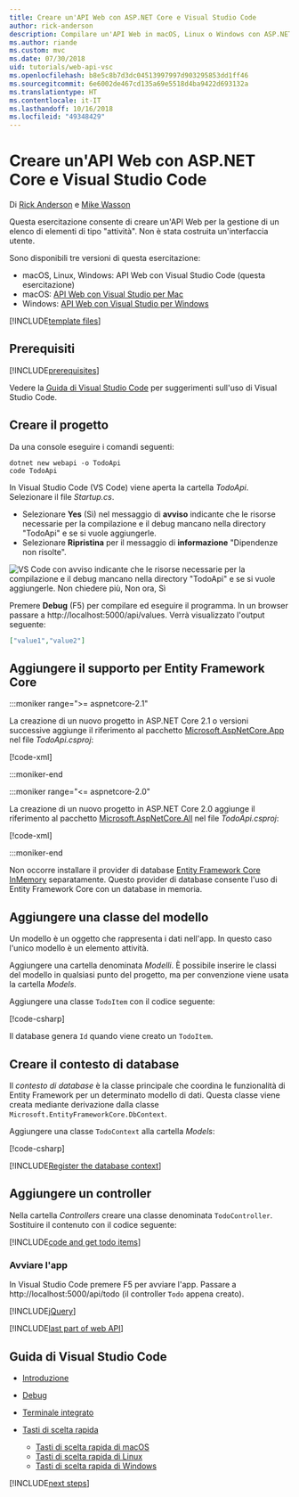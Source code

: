 ```yaml
---
title: Creare un'API Web con ASP.NET Core e Visual Studio Code
author: rick-anderson
description: Compilare un'API Web in macOS, Linux o Windows con ASP.NET Core MVC e Visual Studio Code
ms.author: riande
ms.custom: mvc
ms.date: 07/30/2018
uid: tutorials/web-api-vsc
ms.openlocfilehash: b8e5c8b7d3dc04513997997d903295853dd1ff46
ms.sourcegitcommit: 6e6002de467cd135a69e5518d4ba9422d693132a
ms.translationtype: HT
ms.contentlocale: it-IT
ms.lasthandoff: 10/16/2018
ms.locfileid: "49348429"
---
```

# <a name="create-a-web-api-with-aspnet-core-and-visual-studio-code"></a>Creare un'API Web con ASP.NET Core e Visual Studio Code

Di [Rick Anderson](https://twitter.com/RickAndMSFT) e [Mike Wasson](https://github.com/mikewasson)

Questa esercitazione consente di creare un'API Web per la gestione di un elenco di elementi di tipo "attività". Non è stata costruita un'interfaccia utente.

Sono disponibili tre versioni di questa esercitazione:

* macOS, Linux, Windows: API Web con Visual Studio Code (questa esercitazione)
* macOS: [API Web con Visual Studio per Mac](xref:tutorials/first-web-api-mac)
* Windows: [API Web con Visual Studio per Windows](xref:tutorials/first-web-api)

<!-- WARNING: The code AND images in this doc are used by uid: tutorials/web-api-vsc, tutorials/first-web-api-mac and tutorials/first-web-api. If you change any code/images in this tutorial, update uid: tutorials/web-api-vsc -->

[!INCLUDE[template files](../includes/webApi/intro.md)]

## <a name="prerequisites"></a>Prerequisiti

[!INCLUDE[prerequisites](~/includes/net-core-prereqs-vscode.md)]

Vedere la [Guida di Visual Studio Code](#visual-studio-code-help) per suggerimenti sull'uso di Visual Studio Code.

## <a name="create-the-project"></a>Creare il progetto

Da una console eseguire i comandi seguenti:

```console
dotnet new webapi -o TodoApi
code TodoApi
```

In Visual Studio Code (VS Code) viene aperta la cartella *TodoApi*. Selezionare il file *Startup.cs*.

* Selezionare **Yes** (Sì) nel messaggio di **avviso** indicante che le risorse necessarie per la compilazione e il debug mancano nella directory "TodoApi" e se si vuole aggiungerle.
* Selezionare **Ripristina** per il messaggio di **informazione** "Dipendenze non risolte".

<!-- uid: tutorials/first-mvc-app-xplat/start-mvc uses the pic below. If you change it, make sure it's consistent -->

![VS Code con avviso indicante che le risorse necessarie per la compilazione e il debug mancano nella directory "TodoApi" e se si vuole aggiungerle. Non chiedere più, Non ora, Sì](web-api-vsc/_static/vsc_restore.png)

Premere **Debug** (F5) per compilare ed eseguire il programma. In un browser passare a http://localhost:5000/api/values. Verrà visualizzato l'output seguente:

```json
["value1","value2"]
```



## <a name="add-support-for-entity-framework-core"></a>Aggiungere il supporto per Entity Framework Core

:::moniker range=">= aspnetcore-2.1"

La creazione di un nuovo progetto in ASP.NET Core 2.1 o versioni successive aggiunge il riferimento al pacchetto [Microsoft.AspNetCore.App](https://www.nuget.org/packages/Microsoft.AspNetCore.App) nel file *TodoApi.csproj*:

[!code-xml[](first-web-api/samples/2.1/TodoApi/TodoApi.csproj?name=snippet_Metapackage&highlight=2)]

:::moniker-end

:::moniker range="<= aspnetcore-2.0"

La creazione di un nuovo progetto in ASP.NET Core 2.0 aggiunge il riferimento al pacchetto [Microsoft.AspNetCore.All](https://www.nuget.org/packages/Microsoft.AspNetCore.All) nel file *TodoApi.csproj*:

[!code-xml[](first-web-api/samples/2.0/TodoApi/TodoApi.csproj?name=snippet_Metapackage&highlight=2)]

:::moniker-end

Non occorre installare il provider di database [Entity Framework Core InMemory](/ef/core/providers/in-memory/) separatamente. Questo provider di database consente l'uso di Entity Framework Core con un database in memoria.

## <a name="add-a-model-class"></a>Aggiungere una classe del modello

Un modello è un oggetto che rappresenta i dati nell'app. In questo caso l'unico modello è un elemento attività.

Aggiungere una cartella denominata *Modelli*. È possibile inserire le classi del modello in qualsiasi punto del progetto, ma per convenzione viene usata la cartella *Models*.

Aggiungere una classe `TodoItem` con il codice seguente:

[!code-csharp[](first-web-api/samples/2.0/TodoApi/Models/TodoItem.cs)]

Il database genera `Id` quando viene creato un `TodoItem`.

## <a name="create-the-database-context"></a>Creare il contesto di database

Il *contesto di database* è la classe principale che coordina le funzionalità di Entity Framework per un determinato modello di dati. Questa classe viene creata mediante derivazione dalla classe `Microsoft.EntityFrameworkCore.DbContext`.

Aggiungere una classe `TodoContext` alla cartella *Models*:

[!code-csharp[](first-web-api/samples/2.0/TodoApi/Models/TodoContext.cs)]

[!INCLUDE[Register the database context](../includes/webApi/register_dbContext.md)]

## <a name="add-a-controller"></a>Aggiungere un controller

Nella cartella *Controllers* creare una classe denominata `TodoController`. Sostituire il contenuto con il codice seguente:

[!INCLUDE[code and get todo items](../includes/webApi/getTodoItems.md)]

### <a name="launch-the-app"></a>Avviare l'app

In Visual Studio Code premere F5 per avviare l'app. Passare a http://localhost:5000/api/todo (il controller `Todo` appena creato).

[!INCLUDE[jQuery](../includes/webApi/add-jquery.md)]

[!INCLUDE[last part of web API](../includes/webApi/end.md)]

## <a name="visual-studio-code-help"></a>Guida di Visual Studio Code

* [Introduzione](https://code.visualstudio.com/docs)
* [Debug](https://code.visualstudio.com/docs/editor/debugging)
* [Terminale integrato](https://code.visualstudio.com/docs/editor/integrated-terminal)
* [Tasti di scelta rapida](https://code.visualstudio.com/docs/getstarted/keybindings#_keyboard-shortcuts-reference)

  * [Tasti di scelta rapida di macOS](https://code.visualstudio.com/shortcuts/keyboard-shortcuts-macos.pdf)
  * [Tasti di scelta rapida di Linux](https://code.visualstudio.com/shortcuts/keyboard-shortcuts-linux.pdf)
  * [Tasti di scelta rapida di Windows](https://code.visualstudio.com/shortcuts/keyboard-shortcuts-windows.pdf)

[!INCLUDE[next steps](../includes/webApi/next.md)]

